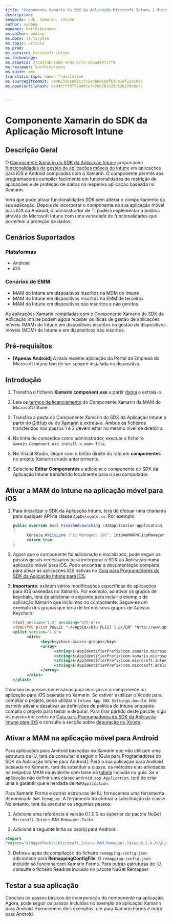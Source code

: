 ```yaml
---
title: "Componente Xamarin do SDK da Aplicação Microsoft Intune | Microsoft Intune"
description: 
keywords: sdk, Xamarin, intune
author: oydang
manager: karthikaraman
ms.author: oydang
ms.date: 11/15/2016
ms.topic: article
ms.prod: 
ms.service: microsoft-intune
ms.technology: 
ms.assetid: 275d574b-3560-4992-877c-c6aa480717f4
ms.reviewer: karthikaraman
ms.suite: ems
translationtype: Human Translation
ms.sourcegitcommit: ca4623db80d711f3543b6d688fb1bb1ef228c62c
ms.openlocfilehash: e2d43fff8772046fe7426b267e39d53b278d4e5c


---
```


# <a name="microsoft-intune-app-sdk-xamarin-component"></a>Componente Xamarin do SDK da Aplicação Microsoft Intune

## <a name="overview"></a>Descrição Geral
O [Componente Xamarin do SDK da Aplicação Intune](https://components.xamarin.com/view/microsoft.intune.mam) proporciona [funcionalidades de gestão de aplicações móveis do Intune](/intune/deploy-use/protect-app-data-using-mobile-app-management-policies-with-microsoft-intune) em aplicações para iOS e Android compiladas com o Xamarin. O componente permite aos programadores compilar facilmente em funcionalidades de restrição de aplicações e de proteção de dados na respetiva aplicação baseada no Xamarin.

Verá que pode ativar funcionalidades SDK sem alterar o comportamento da sua aplicação. Depois de incorporar o componente na sua aplicação móvel para iOS ou Android, o administrador de TI poderá implementar a política através do Microsoft Intune com uma variedade de funcionalidades que permitem a proteção de dados.

## <a name="supported-scenarios"></a>Cenários Suportados

### <a name="platforms"></a>Plataformas
* Android
* iOS


### <a name="emm-scenarios"></a>Cenários de EMM

* MAM do Intune em dispositivos inscritos na MDM do Intune
* MAM do Intune em dispositivos inscritos na EMM de terceiros
* MAM do Intune em dispositivos não inscritos e não geridos

As aplicações Xamarin compiladas com o Componente Xamarin do SDK da Aplicação Intune podem agora receber políticas de gestão de aplicações móveis (MAM) do Intune em dispositivos inscritos na gestão de dispositivos móveis (MDM) do Intune e em dispositivos não inscritos.

## <a name="prerequisites"></a>Pré-requisitos

* **[Apenas Android]** A mais recente aplicação do Portal da Empresa do Microsoft Intune tem de ser sempre instalada no dispositivo.

## <a name="get-started"></a>Introdução

1.  Transfira o ficheiro **Xamarin component.exe** a partir [daqui](https://components.xamarin.com/submit/xpkg) e extraia-o.

2. Leia os [termos de licenciamento](https://components.xamarin.com/license/microsoft.intune.mam) do Componente Xamarin da MAM do Microsoft Intune.

3.  Transfira a pasta do Componente Xamarin do SDK da Aplicação Intune a partir do [GitHub](https://github.com/msintuneappsdk/intune-app-sdk-xamarin) ou do [Xamarin](https://components.xamarin.com/license/microsoft.intune.mam) e extraia-a. Ambos os ficheiros transferidos nos passos 1 e 2 devem estar no mesmo nível de diretório.

4.  Na linha de comandos como administrador, execute o ficheiro `Xamain.Component.exe install <.xam> file`.

5.  No Visual Studio, clique com o botão direito do rato em **componentes** no projeto Xamarin criado anteriormente.

6.  Selecione **Editar Componentes** e adicione o componente do SDK da Aplicação Intune transferido localmente para o seu computador.



## <a name="enabling-intune-mam-in-your-ios-mobile-app"></a>Ativar a MAM do Intune na aplicação móvel para iOS
1.  Para inicializar o SDK da Aplicação Intune, terá de efetuar uma chamada para qualquer API na classe `AppDelegate.cs`. Por exemplo:

      ```csharp
      public override bool FinishedLaunching (UIApplication application, NSDictionary launchOptions)
      {
            Console.WriteLine ("Is Managed: {0}", IntuneMAMPolicyManager.Instance.PrimaryUser != null);
            return true;
      }

      ```

2.  Agora que o componente foi adicionado e inicializado, pode seguir os passos gerais necessários para incorporar o SDK da Aplicação numa aplicação móvel para iOS. Pode encontrar a documentação completa para ativar as aplicações iOS nativas no [Guia para Programadores do SDK da Aplicação Intune para iOS](intune-app-sdk-ios).
3. **Importante**: existem vários modificações específicas de aplicações para iOS baseadas no Xamarin. Por exemplo, ao ativar os grupos de keychain, terá de adicionar o seguinte para incluir o exemplo de aplicação Xamarin que incluímos no componente. Segue-se um exemplo dos grupos que teria de ter nos seus grupos de Acesso Keychain:

      ```xml
      <?xml version="1.0" encoding="UTF-8"?>
      <!DOCTYPE plist PUBLIC "-//Apple//DTD PLIST 1.0//EN" "http://www.apple.com/DTDs/PropertyList-1.0.dtd">
      <plist version="1.0">
            <dict>
                  <key>keychain-access-groups</key>
                  <array>
                        <string>$(AppIdentifierPrefix)com.xamarin.microsoftintunesample</string>
                        <string>$(AppIdentifierPrefix)com.xamarin.microsoftintunesample.intunemam</string>
                        <string>$(AppIdentifierPrefix)com.microsoft.intune.mam</string>
                        <string>$(AppIdentifierPrefix)com.microsoft.adalcache</string>
                  </array>
            </dict>
      </plist>
      ```

Concluiu os passos necessários para incorporar o componente na aplicação para iOS baseada no Xamarin. Se estiver a utilizar o Xcode para compilar o projeto, pode utilizar o `Intune App SDK Settings.bundle`. Isto permitir ativar e desativar as definições de política do Intune enquanto compila o projeto para testar e depurar. Para tirar partido deste pacote, siga os passos indicados no [Guia para Programadores do SDK da Aplicação Intune para iOS](intune-app-sdk-ios) e consulte a secção sobre [depuração no Xcode](intune-app-sdk-ios#debug-information).

## <a name="enabling-mam-in-your-android-mobile-app"></a>Ativar a MAM na aplicação móvel para Android
Para aplicações para Android baseadas no Xamarin que não utilizam uma estrutura de IU, terá de consultar e seguir o [Guia para Programadores do SDK da Aplicação Intune para Android]. Para a sua aplicação para Android baseada no Xamarin, terá de substituir a classe, os métodos e as atividades na respetiva MAM equivalente com base na [tabela](intune-app-sdk-android#replace-classes-methods-and-activities-with-their-mam-equivalent-required) incluída no guia. Se a aplicação não definir uma classe `android.app.Application`, terá de criar uma e garantir que é herdada de `MAMApplication`.

Para Xamarin.Forms e outras estruturas de IU, fornecemos uma ferramenta denominada `MAM.Remapper`. A ferramenta irá efetuar a substituição da classe. No entanto, terá de executar os seguintes passos:

1.  Adicione uma referência à versão 0.1.0.0 ou superior do pacote NuGet ` Microsoft.Intune.MAM.Remapper.Tasks`.

2.  Adicione a seguinte linha ao csproj para Android:
  ```xml
  <Import
  Project="$(NugetPack)\\Microsoft.Intune.MAM.Remapper.Tasks.0.1.X.X\\build\\MonoAndroid10\\Microsoft.Intune.MAM.Remapper.targets" />
  ```

3.  Defina a ação de compilação do ficheiro `remapping-config.json` adicionado para **RemappingConfigFile**. O `remapping-config.json` incluído só funciona com Xamarin.Forms. Para outras estruturas de IU, consulte o ficheiro Readme incluído no pacote NuGet Remapper.

## <a name="test-your-app"></a>Testar a sua aplicação

Concluiu os passos básicos de incorporação do componente na aplicação. Agora, pode seguir os passos incluídos no exemplo de aplicação Xamarin para Android. Fornecemos dois exemplos, um para Xamarin.Forms e outro para Android.



<!--HONumber=Nov16_HO3-->


